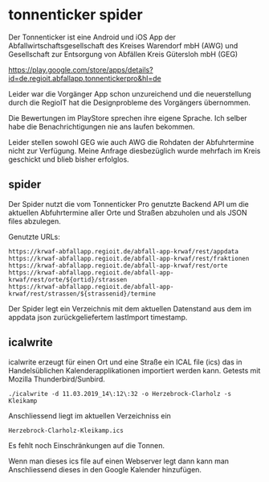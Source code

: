 tonnenticker spider
===================

Der Tonnenticker ist eine Android und iOS App der Abfallwirtschaftsgesellschaft
des Kreises Warendorf mbH (AWG) und Gesellschaft zur Entsorgung von Abfällen
Kreis Gütersloh mbH (GEG) 

https://play.google.com/store/apps/details?id=de.regioit.abfallapp.tonnentickerpro&hl=de

Leider war die Vorgänger App schon unzureichend und die neuerstellung
durch die RegioIT hat die Designprobleme des Vorgängers übernommen.

Die Bewertungen im PlayStore sprechen ihre eigene Sprache. Ich selber habe
die Benachrichtigungen nie ans laufen bekommen.

Leider stellen sowohl GEG wie auch AWG die Rohdaten der Abfuhrtermine nicht zur
Verfügung. Meine Anfrage diesbezüglich wurde mehrfach im Kreis geschickt und
blieb bisher erfolglos. 

spider
------

Der Spider nutzt die vom Tonnenticker Pro genutzte Backend API um die aktuellen
Abfuhrtermine aller Orte und Straßen abzuholen und als JSON files abzulegen.

Genutzte URLs:

	https://krwaf-abfallapp.regioit.de/abfall-app-krwaf/rest/appdata
	https://krwaf-abfallapp.regioit.de/abfall-app-krwaf/rest/fraktionen
	https://krwaf-abfallapp.regioit.de/abfall-app-krwaf/rest/orte
	https://krwaf-abfallapp.regioit.de/abfall-app-krwaf/rest/orte/${ortid}/strassen
	https://krwaf-abfallapp.regioit.de/abfall-app-krwaf/rest/strassen/${strassenid}/termine

Der Spider legt ein Verzeichnis mit dem aktuellen Datenstand aus dem im
appdata json zurückgeliefertem lastImport timestamp.


icalwrite
---------

icalwrite erzeugt für einen Ort und eine Straße ein ICAL file (ics) das in Handelsüblichen
Kalenderapplikationen importiert werden kann. Getests mit Mozilla Thunderbird/Sunbird.

	./icalwrite -d 11.03.2019_14\:12\:32 -o Herzebrock-Clarholz -s Kleikamp

Anschliessend liegt im aktuellen Verzeichniss ein

	Herzebrock-Clarholz-Kleikamp.ics	

Es fehlt noch Einschränkungen auf die Tonnen.

Wenn man dieses ics file auf einen Webserver legt dann kann man Anschliessend dieses
in den Google Kalender hinzufügen.


